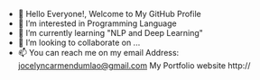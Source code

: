 - 👋 Hello Everyone!, Welcome to My GitHub Profile
- 👀 I’m interested in Programming Language
- 🌱 I’m currently learning "NLP and Deep Learning"
- 💞️ I’m looking to collaborate on ...
- 📫 You can reach me on my email Address: jocelyncarmendumlao@gmail.com
     My Portfolio website http://

<!---
jcdumlao14/jcdumlao14 is a ✨ special ✨ repository because its `README.md` (this file) appears on your GitHub profile.
You can click the Preview link to take a look at your changes.
--->

